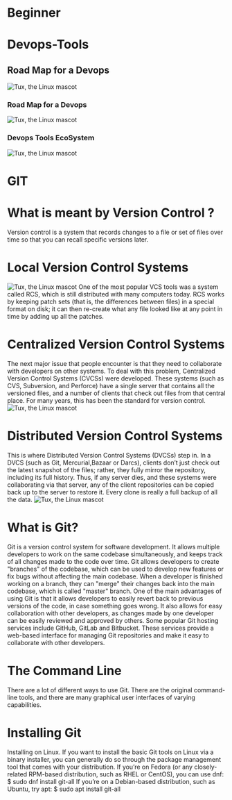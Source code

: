 # Beginner
# Devops-Tools
## Road Map for a Devops
![Tux, the Linux mascot](/Beginner-/IMAGES/Devops-roadMap.png)
### Road Map for a Devops
![Tux, the Linux mascot](/Beginner-/IMAGES/devops-roadmap2.png)
### Devops Tools EcoSystem
![Tux, the Linux mascot](/Beginner-/IMAGES/devops-tools-ecosystem.png)
# **GIT**
# **What is meant by Version Control ?**
Version control is a system that records changes to a file or set of files over time so that you can recall specific versions later.
# **Local Version Control Systems**
![Tux, the Linux mascot](/Beginner-/IMAGES/localversioncontrol.png)
One of the most popular VCS tools was a system called RCS, which is still distributed with many computers today. RCS works by keeping patch sets (that is, the differences between files) in a special format on disk; it can then re-create what any file looked like at any point in time by adding up all the patches.
# **Centralized Version Control Systems**
The next major issue that people encounter is that they need to collaborate with developers on other systems. To deal with this problem, Centralized Version Control Systems (CVCSs) were developed. These systems (such as CVS, Subversion, and Perforce) have a single server that contains all the versioned files, and a number of clients that check out files from that central place. For many years, this has been the standard for version control.
![Tux, the Linux mascot](/Beginner-/IMAGES/centralizedversioncontrol.png)
# **Distributed Version Control Systems**
This is where Distributed Version Control Systems (DVCSs) step in. In a DVCS (such as Git, Mercurial,Bazaar or Darcs), clients don’t just check out the latest snapshot of the files; rather, they fully mirror the repository, including its full history. Thus, if any server dies, and these systems were collaborating via that server, any of the client repositories can be copied back up to the server to restore it. Every clone is really a full backup of all the data.
![Tux, the Linux mascot](/Beginner-/IMAGES/distributedversioncontrol.png)
# **What is Git?**
Git is a version control system for software development. It allows multiple developers to work on the same codebase simultaneously, and keeps track of all changes made to the code over time.
Git allows developers to create "branches" of the codebase, which can be used to develop new features or fix bugs without affecting the main codebase. When a developer is finished working on a branch, they can "merge" their changes back into the main codebase, which is called "master" branch.
One of the main advantages of using Git is that it allows developers to easily revert back to previous versions of the code, in case something goes wrong. It also allows for easy collaboration with other developers, as changes made by one developer can be easily reviewed and approved by others.
Some popular Git hosting services include GitHub, GitLab and Bitbucket. These services provide a web-based interface for managing Git repositories and make it easy to collaborate with other developers.
# **The Command Line**
There are a lot of different ways to use Git. There are the original command-line tools, and there
are many graphical user interfaces of varying capabilities.
# **Installing Git**
Installing on Linux.
If you want to install the basic Git tools on Linux via a binary installer, you can generally do so through the package management tool that comes with your distribution. If you’re on Fedora (or any closely-related RPM-based distribution, such as RHEL or CentOS), you can use dnf:
$ sudo dnf install git-all
If you’re on a Debian-based distribution, such as Ubuntu, try apt:
$ sudo apt install git-all
